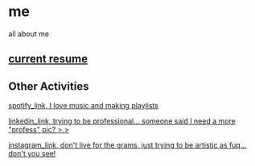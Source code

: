 # me
all about me

## [current resume](giang_nguyen_resume_2017.pdf) 


## Other Activities 

[spotify_link, I love music and making playlists](https://open.spotify.com/user/121901997) 



[linkedin_link, trying to be professional... someone said I need a more "profess" pic? >.> ](https://www.linkedin.com/in/giangnguyen12) 


[instagram_link, don't live for the grams, just trying to be artistic as fuq... don't you see!](https://www.instagram.com/bafo0/) 
